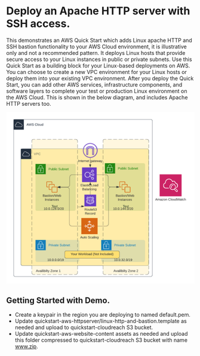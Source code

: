 # Deploy an Apache HTTP server with SSH access.

This demonstrates an AWS Quick Start which adds Linux apache HTTP and SSH bastion functionality to your AWS Cloud environment, it is illustrative only and not a recommended pattern. It deploys Linux hosts that provide secure access to your Linux instances in public or private subnets. Use this Quick Start as a building block for your Linux-based deployments on AWS. You can choose to create a new VPC environment for your Linux  hosts or deploy them into your existing VPC environment. After you deploy the Quick Start, you can add other AWS services, infrastructure components, and software layers to complete your test or production Linux environment on the AWS Cloud. This is shown in the below diagram, and includes Apache HTTP servers too.

![Demo Architecture](layout.png)

## Getting Started with Demo.

- Create a keypair in the region you are deploying to named default.pem.
- Update quickstart-aws-httpserver/linux-http-and-bastion.template as needed and upload to quickstart-cloudreach S3 bucket.
- Update quickstart-aws-website-content assets as needed and upload this folder compressed to quickstart-cloudreach S3 bucket with name www.zip.
